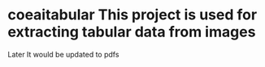 # coeaitabular This project is used for extracting tabular data from images
Later It would be updated to pdfs
